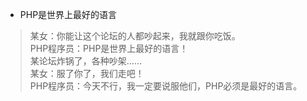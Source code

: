 * PHP是世界上最好的语言

> 某女：你能让这个论坛的人都吵起来，我就跟你吃饭。  
> PHP程序员：PHP是世界上最好的语言！  
> 某论坛炸锅了，各种吵架……  
> 某女：服了你了，我们走吧！  
> PHP程序员：今天不行，我一定要说服他们，PHP必须是最好的语言。  
